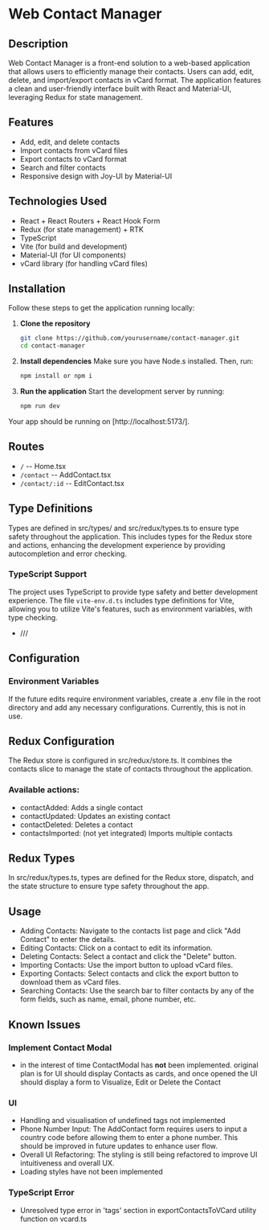 # Web Contact Manager

## Description

Web Contact Manager is a front-end solution to a web-based application that allows users to efficiently manage their contacts. Users can add, edit, delete, and import/export contacts in vCard format. The application features a clean and user-friendly interface built with React and Material-UI, leveraging Redux for state management.

## Features

- Add, edit, and delete contacts
- Import contacts from vCard files
- Export contacts to vCard format
- Search and filter contacts
- Responsive design with Joy-UI by Material-UI

## Technologies Used

- React + React Routers + React Hook Form
- Redux (for state management) + RTK
- TypeScript
- Vite (for build and development)
- Material-UI (for UI components)
- vCard library (for handling vCard files)

## Installation

Follow these steps to get the application running locally:

1. **Clone the repository**
   ```bash
   git clone https://github.com/yourusername/contact-manager.git
   cd contact-manager
   ```
2. **Install dependencies**
   Make sure you have Node.s installed. Then, run:

   ```bash
   npm install or npm i
   ```

3. **Run the application**
   Start the development server by running:
   ```bash
   npm run dev
   ```

Your app should be running on [http://localhost:5173/].

## Routes

- `/` -- Home.tsx
- `/contact` -- AddContact.tsx
- `/contact/:id` -- EditContact.tsx

## Type Definitions

Types are defined in src/types/ and src/redux/types.ts to ensure type safety throughout the application. This includes types for the Redux store and actions, enhancing the development experience by providing autocompletion and error checking.

### TypeScript Support

The project uses TypeScript to provide type safety and better development experience. The file `vite-env.d.ts` includes type definitions for Vite, allowing you to utilize Vite's features, such as environment variables, with type checking.

- /// <reference types="vite/client" />

## Configuration

### Environment Variables

If the future edits require environment variables, create a .env file in the root directory and add any necessary configurations. Currently, this is not in use.

## Redux Configuration

The Redux store is configured in src/redux/store.ts. It combines the contacts slice to manage the state of contacts throughout the application.

### Available actions:

- contactAdded: Adds a single contact
- contactUpdated: Updates an existing contact
- contactDeleted: Deletes a contact
- contactsImported: (not yet integrated) Imports multiple contacts

## Redux Types

In src/redux/types.ts, types are defined for the Redux store, dispatch, and the state structure to ensure type safety throughout the app.

## Usage

- Adding Contacts: Navigate to the contacts list page and click "Add Contact" to enter the details.
- Editing Contacts: Click on a contact to edit its information.
- Deleting Contacts: Select a contact and click the "Delete" button.
- Importing Contacts: Use the import button to upload vCard files.
- Exporting Contacts: Select contacts and click the export button to download them as vCard files.
- Searching Contacts: Use the search bar to filter contacts by any of the form fields, such as name, email, phone number, etc.

## Known Issues

### Implement Contact Modal

- in the interest of time ContactModal has **not** been implemented. original plan is for UI should display Contacts as cards, and once opened the UI should display a form to Visualize, Edit or Delete the Contact
  
### UI

- Handling and visualisation of undefined tags not implemented
- Phone Number Input: The AddContact form requires users to input a country code before allowing them to enter a phone number. This should be improved in future updates to enhance user flow.
- Overall UI Refactoring: The styling is still being refactored to improve UI intuitiveness and overall UX.
- Loading styles have not been implemented

### TypeScript Error

- Unresolved type error in 'tags' section in exportContactsToVCard utility function on vcard.ts

